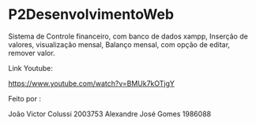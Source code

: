 # P2DesenvolvimentoWeb


Sistema de Controle financeiro, com banco de dados xampp,
Inserção de valores, visualização mensal,
Balanço mensal, com opção de editar, remover valor.

Link Youtube:

https://www.youtube.com/watch?v=BMUk7kOTjgY

Feito por :

João Victor Colussi 2003753
Alexandre José Gomes 1986088
